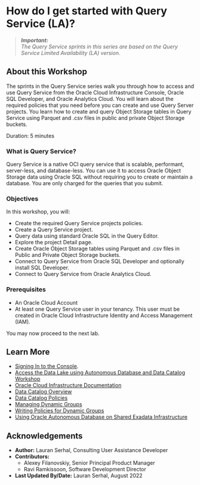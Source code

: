 # How do I get started with Query Service (LA)?

>**_Important:_**    
_The Query Service sprints in this series are based on the Query Service Limited Availability (LA) version._  

## About this Workshop

The sprints in the Query Service series walk you through how to access and use Query Service from the Oracle Cloud Infrastructure Console, Oracle SQL Developer, and Oracle Analytics Cloud. You will learn about the required policies that you need before you can create and use Query Server projects. You learn how to create and query Object Storage tables in Query Service using Parquet and .csv files in public and private Object Storage buckets.

Duration: 5 minutes

### What is Query Service?

Query Service is a native OCI query service that is scalable, performant, server-less, and database-less. You can use it to access Oracle Object Storage data using Oracle SQL without requiring you to create or maintain a database. You are only charged for the queries that you submit.

### Objectives

In this workshop, you will:
* Create the required Query Service projects policies.
* Create a Query Service project.
* Query data using standard Oracle SQL in the Query Editor.
* Explore the project Detail page.
* Create Oracle Object Storage tables using Parquet and .csv files in Public and Private Object Storage buckets.
* Connect to Query Service from Oracle SQL Developer and optionally install SQL Developer.
* Connect to Query Service from Oracle Analytics Cloud.

### Prerequisites

* An Oracle Cloud Account 
* At least one Query Service user in your tenancy. This user must be created in Oracle Cloud Infrastructure Identity and Access Management (IAM).

You may now proceed to the next lab.

## Learn More

* [Signing In to the Console](https://docs.cloud.oracle.com/en-us/iaas/Content/GSG/Tasks/signingin.htm).
* [Access the Data Lake using Autonomous Database and Data Catalog Workshop](https://apexapps.oracle.com/pls/apex/dbpm/r/livelabs/view-workshop?wid=877)
* [Oracle Cloud Infrastructure Documentation](https://docs.cloud.oracle.com/en-us/iaas/Content/GSG/Concepts/baremetalintro.htm)
* [Data Catalog Overview](https://docs.oracle.com/en-us/iaas/data-catalog/using/overview.htm)
* [Data Catalog Policies](https://docs.oracle.com/en-us/iaas/data-catalog/using/policies.htm)
* [Managing Dynamic Groups](https://docs.oracle.com/en-us/iaas/Content/Identity/Tasks/managingdynamicgroups.htm#Managing_Dynamic_Groups)
* [Writing Policies for Dynamic Groups](https://docs.oracle.com/en-us/iaas/Content/Identity/Tasks/callingservicesfrominstances.htm#Writing)
* [Using Oracle Autonomous Database on Shared Exadata Infrastructure](https://docs.oracle.com/en/cloud/paas/autonomous-database/adbsa/index.html)

## Acknowledgements
* **Author:** Lauran Serhal, Consulting User Assistance Developer
* **Contributors:**
    + Alexey Filanovskiy, Senior Principal Product Manager
    + Ravi Ramkissoon, Software Development Director
* **Last Updated By/Date:** Lauran Serhal, August 2022
